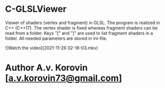 # C-GLSLViewer

Viewer of shaders (vertex and fragment) in GLSL.
The program is realized in C++ (C++17).
The vertex shader is fixed whereas fragment shaders can be read from a folder. 
Keys "[" and "]" are used to list fragment shaders in a folder.
All needed parameters are stored in ini-file. 

![Watch the video](2021-11-26 02-16-03.mkv)

# Author A.v. Korovin [a.v.korovin73@gmail.com]
